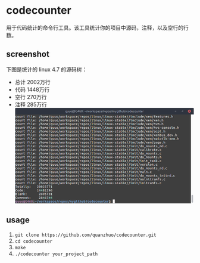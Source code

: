 codecounter
===========
用于代码统计的命令行工具。该工具统计你的项目中源码，注释，以及空行的行数。

screenshot
----------
下图是统计的 linux 4.7 的源码树：
+ 总计 2002万行
+ 代码 1448万行
+ 空行 270万行
+ 注释 285万行
 ![linux](screenshot/Screenshot1.png)

usage
-----
1. `git clone https://github.com/quanzhuo/codecounter.git`
2. `cd codecounter`
3. `make`
4. `./codecounter your_project_path`
